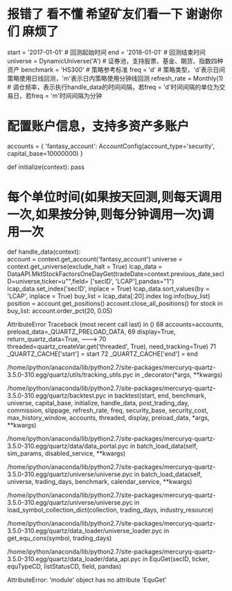# 报错了 看不懂  希望矿友们看一下 谢谢你们 麻烦了

start = '2017-01-01'                       # 回测起始时间
end = '2018-01-01'                         # 回测结束时间
universe = DynamicUniverse('A')        # 证券池，支持股票、基金、期货、指数四种资产
benchmark = 'HS300'                        # 策略参考标准
freq = 'd'                                 # 策略类型，'d'表示日间策略使用日线回测，'m'表示日内策略使用分钟线回测
refresh_rate = Monthly(1)                          # 调仓频率，表示执行handle_data的时间间隔，若freq = 'd'时间间隔的单位为交易日，若freq = 'm'时间间隔为分钟
  
# 配置账户信息，支持多资产多账户
accounts = {
    'fantasy_account': AccountConfig(account_type='security', capital_base=10000000)
}
  
def initialize(context):
    pass
  
# 每个单位时间(如果按天回测,则每天调用一次,如果按分钟,则每分钟调用一次)调用一次
def handle_data(context):    
    account = context.get_account('fantasy_account')
    universe = context.get_universe(exclude_halt = True)
    lcap_data = DataAPI.MktStockFactorsOneDayGet(tradeDate=context.previous_date,secID=universe,ticker=u"",field=
['secID', 'LCAP'],pandas="1")
    lcap_data.set_index('secID', inplace = True)
    lcap_data.sort_values(by = 'LCAP', inplace = True)
    buy_list = lcap_data[:20].index
    log.info(buy_list)
    position = account.get_positions()
    account.close_all_positions()
    for stock in buy_list:
        account.order_pct(20, 0.05)
        


AttributeError                            Traceback (most recent call last)
<mercury-input-1-1446780C211945019707E1A885EC6448> in <module>()
     68                                             accounts=accounts, preload_data=_QUARTZ_PRELOAD_DATA,
     69                                             display=True, return_quartz_data=True,
---> 70                                             threaded=quartz_createVar.get('threaded', True), need_tracking=True)
     71     _QUARTZ_CACHE['start'] = start
     72     _QUARTZ_CACHE['end'] = end

/home/ipython/anaconda/lib/python2.7/site-packages/mercuryq-quartz-3.5.0-310.egg/quartz/utils/tracking_utils.pyc in _decorator(*args, **kwargs)

/home/ipython/anaconda/lib/python2.7/site-packages/mercuryq-quartz-3.5.0-310.egg/quartz/backtest.pyc in backtest(start, end, benchmark, universe, capital_base, initialize, handle_data, post_trading_day, commission, slippage, refresh_rate, freq, security_base, security_cost, max_history_window, accounts, threaded, display, preload_data, *args, **kwargs)

/home/ipython/anaconda/lib/python2.7/site-packages/mercuryq-quartz-3.5.0-310.egg/quartz/data/data_portal.pyc in batch_load_data(self, sim_params, disabled_service, **kwargs)

/home/ipython/anaconda/lib/python2.7/site-packages/mercuryq-quartz-3.5.0-310.egg/quartz/universe/universe.pyc in batch_load_data(self, universe, trading_days, benchmark, calendar_service, **kwargs)

/home/ipython/anaconda/lib/python2.7/site-packages/mercuryq-quartz-3.5.0-310.egg/quartz/universe/universe.pyc in load_symbol_collection_dict(collection, trading_days, industry_resource)

/home/ipython/anaconda/lib/python2.7/site-packages/mercuryq-quartz-3.5.0-310.egg/quartz/data_loader/universe_loader.pyc in get_equ_cons(symbol, trading_days)

/home/ipython/anaconda/lib/python2.7/site-packages/mercuryq-quartz-3.5.0-310.egg/quartz/data_loader/data_api.pyc in EquGet(secID, ticker, equTypeCD, listStatusCD, field, pandas)

AttributeError: 'module' object has no attribute 'EquGet'
